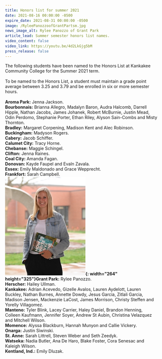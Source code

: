 ```yaml
---
title: Honors list for summer 2021
date: 2021-08-16 00:00:00 -0500
expire_date: 2021-08-31 00:00:00 -0500
image: /RyleePanozzoofGrantPartsm.jpg
news_image_alt: Rylee Panozzo of Grant Park
article_lead: Summer semester honors list names.
video_content: false
video_link: https://youtu.be/4d2LkGjg5bM
press_release: false
---
```

The following students have been named to the Honors List at Kankakee Community College for the Summer 2021 term.<br><br>To be named to the Honors List, a student must maintain a grade point average between 3.25 and 3.79 and be enrolled in six or more semester hours.<br><br>**Aroma Park:** Jenna Jackson.<br>**Bourbonnais:** Brianna Allegro, Madalyn Baron, Audra Halcomb, Darrell Hipple, Nathan Jacobs, James Johanek, Robert McBurnie, Justin Mead, Odin Perdomo, Stephanie Porter, Ethan Riley, Alyson Sain-Combs and Misty Thornton.<br>**Bradley:** Margaret Corpening, Madison Kent and Alec Robinson.<br>**Buckingham:** Madyson Rogers.<br>**Cabery:** Jacob Schiffer.<br>**Calumet City:** Tracy Horne.<br>**Chebanse:** Maggie Schingel.<br>**Clifton:** Jenna Raines.<br>**Coal City:** Amanda Fagan.<br>**Donovan:** Kayde Faupel and Evaln Zavala.<br>**Essex:** Emily Maldonado and Grace Wepprecht.<br>**Frankfort:** Sarah Campbell.<br>**![](/RyleePanozzoofGrantPartsm.jpg){: width="264" height="325"}Grant Park:** Rylee Panozzo.<br>**Herscher:** Hailey Ullman.<br>**Kankakee:** Adrian Acevedo, Gizelle Avalos, Lauren Aydelott, Lauren Buckley, Nathan Burnes, Annette Dowdy, Jesus Garcia, Zitlali Garcia, Madison Jensen, Mackenzie LaCost, James Morrison, Christy Steffen and Yorelly Villagomez.<br>**Manteno:** Tyler Blink, Lacey Carrier, Haley Daniel, Brandon Henning, Colleen Kaufmann, Jennifer Soyer, Andrew St Aubin, Christina Velazquez and Mitchell Wilson.<br>**Momence:** Alyssa Blackburn, Hannah Munyon and Callie Vickery.<br>**Onarga:** Justin Siwinski.<br>**St. Anne:** Sarah Littrell, Steven Weber and Seth Zeedyk.<br>**Watseka:** Nadia Butler, Ana De Haro, Blake Foster, Cora Senesac and Kaleigh Wilson.<br>**Kentland, Ind.:** Emily Dluzak.<br>&nbsp;
